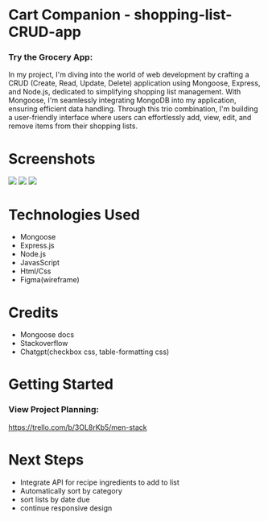 # Cart Companion - shopping-list-CRUD-app

### Try the Grocery App:


In my project, I'm diving into the world of web development by crafting a CRUD (Create, Read, Update, Delete) application using Mongoose, Express, and Node.js, dedicated to simplifying shopping list management. With Mongoose, I'm seamlessly integrating MongoDB into my application, ensuring efficient data handling. Through this trio combination, I'm building a user-friendly interface where users can effortlessly add, view, edit, and remove items from their shopping lists.


# Screenshots

<img src="public/images/Screenshot 2024-03-21 at 2.53.20 PM.png">
<img src="public/images/Screenshot 2024-03-21 at 4.57.43 PM.png">
<img src="public/images/Screenshot 2024-03-21 at 11.15.30 AM.png">


# Technologies Used

- Mongoose
- Express.js
- Node.js
- JavasScript
- Html/Css
- Figma(wireframe)

# Credits

- Mongoose docs
- Stackoverflow
- Chatgpt(checkbox css, table-formatting css)

# Getting Started

### View Project Planning:
https://trello.com/b/3OL8rKb5/men-stack

# Next Steps

- Integrate API for recipe ingredients to add to list
- Automatically sort by category
- sort lists by date due
- continue responsive design
